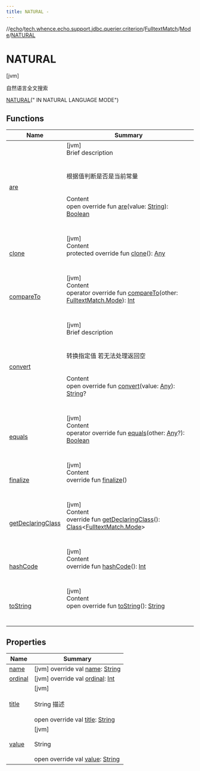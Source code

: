 ```yaml
---
title: NATURAL -
---
```

//[echo](../../../../index.md)/[tech.whence.echo.support.jdbc.querier.criterion](../../../index.md)/[FulltextMatch](../../index.md)/[Mode](../index.md)/[NATURAL](index.md)



# NATURAL  
 [jvm] 

自然语言全文搜索

[NATURAL](index.md)(" IN NATURAL LANGUAGE MODE")  
  
   


## Functions  
  
|  Name|  Summary| 
|---|---|
| [are](../../../../tech.whence.echo.container.constant/-string-const/are.md)| [jvm]  <br>Brief description  <br><br><br>根据值判断是否是当前常量<br><br>  <br>Content  <br>open override fun [are](../../../../tech.whence.echo.container.constant/-string-const/are.md)(value: [String](https://kotlinlang.org/api/latest/jvm/stdlib/kotlin/-string/index.html)): [Boolean](https://kotlinlang.org/api/latest/jvm/stdlib/kotlin/-boolean/index.html)  <br><br><br>
| [clone](../../../../tech.whence.echo.webclient.response/-response-mocker/-purpose/-p-a-r-s-e-d/index.md#kotlin/Enum/clone/#/PointingToDeclaration/)| [jvm]  <br>Content  <br>protected override fun [clone](../../../../tech.whence.echo.webclient.response/-response-mocker/-purpose/-p-a-r-s-e-d/index.md#kotlin/Enum/clone/#/PointingToDeclaration/)(): [Any](https://kotlinlang.org/api/latest/jvm/stdlib/kotlin/-any/index.html)  <br><br><br>
| [compareTo](../-q-u-e-r-y/index.md#kotlin/Enum/compareTo/#tech.whence.echo.support.jdbc.querier.criterion.FulltextMatch.Mode/PointingToDeclaration/)| [jvm]  <br>Content  <br>operator override fun [compareTo](../-q-u-e-r-y/index.md#kotlin/Enum/compareTo/#tech.whence.echo.support.jdbc.querier.criterion.FulltextMatch.Mode/PointingToDeclaration/)(other: [FulltextMatch.Mode](../index.md)): [Int](https://kotlinlang.org/api/latest/jvm/stdlib/kotlin/-int/index.html)  <br><br><br>
| [convert](../../../../tech.whence.echo.container.constant/-string-const/convert.md)| [jvm]  <br>Brief description  <br><br><br>转换指定值 若无法处理返回空<br><br>  <br>Content  <br>open override fun [convert](../../../../tech.whence.echo.container.constant/-string-const/convert.md)(value: [Any](https://kotlinlang.org/api/latest/jvm/stdlib/kotlin/-any/index.html)): [String](https://kotlinlang.org/api/latest/jvm/stdlib/kotlin/-string/index.html)?  <br><br><br>
| [equals](../../../../tech.whence.echo.webclient.response/-response-mocker/-purpose/-p-a-r-s-e-d/index.md#kotlin/Enum/equals/#kotlin.Any?/PointingToDeclaration/)| [jvm]  <br>Content  <br>operator override fun [equals](../../../../tech.whence.echo.webclient.response/-response-mocker/-purpose/-p-a-r-s-e-d/index.md#kotlin/Enum/equals/#kotlin.Any?/PointingToDeclaration/)(other: [Any](https://kotlinlang.org/api/latest/jvm/stdlib/kotlin/-any/index.html)?): [Boolean](https://kotlinlang.org/api/latest/jvm/stdlib/kotlin/-boolean/index.html)  <br><br><br>
| [finalize](../../../../tech.whence.echo.webclient.response/-response-mocker/-purpose/-p-a-r-s-e-d/index.md#kotlin/Enum/finalize/#/PointingToDeclaration/)| [jvm]  <br>Content  <br>override fun [finalize](../../../../tech.whence.echo.webclient.response/-response-mocker/-purpose/-p-a-r-s-e-d/index.md#kotlin/Enum/finalize/#/PointingToDeclaration/)()  <br><br><br>
| [getDeclaringClass](../../../../tech.whence.echo.webclient.response/-response-mocker/-purpose/-p-a-r-s-e-d/index.md#kotlin/Enum/getDeclaringClass/#/PointingToDeclaration/)| [jvm]  <br>Content  <br>override fun [getDeclaringClass](../../../../tech.whence.echo.webclient.response/-response-mocker/-purpose/-p-a-r-s-e-d/index.md#kotlin/Enum/getDeclaringClass/#/PointingToDeclaration/)(): [Class](https://docs.oracle.com/javase/8/docs/api/java/lang/Class.html)<[FulltextMatch.Mode](../index.md)>  <br><br><br>
| [hashCode](../../../../tech.whence.echo.webclient.response/-response-mocker/-purpose/-p-a-r-s-e-d/index.md#kotlin/Enum/hashCode/#/PointingToDeclaration/)| [jvm]  <br>Content  <br>override fun [hashCode](../../../../tech.whence.echo.webclient.response/-response-mocker/-purpose/-p-a-r-s-e-d/index.md#kotlin/Enum/hashCode/#/PointingToDeclaration/)(): [Int](https://kotlinlang.org/api/latest/jvm/stdlib/kotlin/-int/index.html)  <br><br><br>
| [toString](../../../../tech.whence.echo.webclient.response/-response-mocker/-purpose/-p-a-r-s-e-d/index.md#kotlin/Enum/toString/#/PointingToDeclaration/)| [jvm]  <br>Content  <br>open override fun [toString](../../../../tech.whence.echo.webclient.response/-response-mocker/-purpose/-p-a-r-s-e-d/index.md#kotlin/Enum/toString/#/PointingToDeclaration/)(): [String](https://kotlinlang.org/api/latest/jvm/stdlib/kotlin/-string/index.html)  <br><br><br>


## Properties  
  
|  Name|  Summary| 
|---|---|
| [name](index.md#tech.whence.echo.support.jdbc.querier.criterion/FulltextMatch.Mode.NATURAL/name/#/PointingToDeclaration/)|  [jvm] override val [name](index.md#tech.whence.echo.support.jdbc.querier.criterion/FulltextMatch.Mode.NATURAL/name/#/PointingToDeclaration/): [String](https://kotlinlang.org/api/latest/jvm/stdlib/kotlin/-string/index.html)   <br>
| [ordinal](index.md#tech.whence.echo.support.jdbc.querier.criterion/FulltextMatch.Mode.NATURAL/ordinal/#/PointingToDeclaration/)|  [jvm] override val [ordinal](index.md#tech.whence.echo.support.jdbc.querier.criterion/FulltextMatch.Mode.NATURAL/ordinal/#/PointingToDeclaration/): [Int](https://kotlinlang.org/api/latest/jvm/stdlib/kotlin/-int/index.html)   <br>
| [title](index.md#tech.whence.echo.support.jdbc.querier.criterion/FulltextMatch.Mode.NATURAL/title/#/PointingToDeclaration/)|  [jvm] <br><br>String 描述<br><br>open override val [title](index.md#tech.whence.echo.support.jdbc.querier.criterion/FulltextMatch.Mode.NATURAL/title/#/PointingToDeclaration/): [String](https://kotlinlang.org/api/latest/jvm/stdlib/kotlin/-string/index.html)   <br>
| [value](index.md#tech.whence.echo.support.jdbc.querier.criterion/FulltextMatch.Mode.NATURAL/value/#/PointingToDeclaration/)|  [jvm] <br><br>String<br><br>open override val [value](index.md#tech.whence.echo.support.jdbc.querier.criterion/FulltextMatch.Mode.NATURAL/value/#/PointingToDeclaration/): [String](https://kotlinlang.org/api/latest/jvm/stdlib/kotlin/-string/index.html)   <br>

